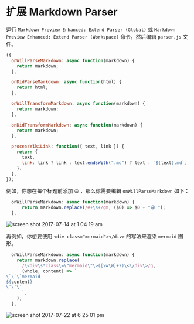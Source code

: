 # 扩展 Markdown Parser

运行 `Markdown Preview Enhanced: Extend Parser (Global)` 或 `Markdown Preview Enhanced: Extend Parser (Workspace)` 命令，然后编辑 `parser.js` 文件。

```javascript
({
  onWillParseMarkdown: async function(markdown) {
    return markdown;
  },

  onDidParseMarkdown: async function(html) {
    return html;
  },

  onWillTransformMarkdown: async function(markdown) {
    return markdown;
  },

  onDidTransformMarkdown: async function(markdown) {
    return markdown;
  },

  processWikiLink: function({ text, link }) {
    return {
      text,
      link: link ? link : text.endsWith(".md") ? text : `${text}.md`,
    };
  },
});
```

例如，你想在每个标题前添加 `😀` ，那么你需要编辑 `onWillParseMarkdown` 如下：

```javascript
  onWillParseMarkdown: async function(markdown) {
      return markdown.replace(/#+\s+/gm, ($0) => $0 + "😀 ");
  },
```

![screen shot 2017-07-14 at 1 04 19 am](https://user-images.githubusercontent.com/1908863/28200243-78e1a10a-6830-11e7-836b-2defc528ee07.png)

再例如，你想要使用 `<div class="mermaid"></div>` 的写法来渲染 `mermaid` 图形。

```javascript
  onWillParseMarkdown: async function(markdown) {
    return markdown.replace(
      /\<div\s*class\=\"mermaid\"\>([\w\W]+?)\<\/div\>/g,
      (whole, content) => `
\`\`\`mermaid
${content}
\`\`\`
      `,
    );
  },
```

![screen shot 2017-07-22 at 6 25 01 pm](https://user-images.githubusercontent.com/1908863/28495177-1a307b18-6f0b-11e7-9bfc-23213d7b2e35.png)
